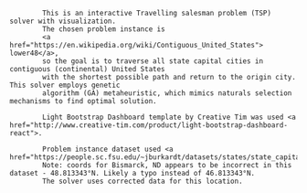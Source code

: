             This is an interactive Travelling salesman problem (TSP) solver with visualization.
            The chosen problem instance is
            <a href="https://en.wikipedia.org/wiki/Contiguous_United_States"> lower48</a>,
            so the goal is to traverse all state capital cities in contiguous (continental) United States
            with the shortest possible path and return to the origin city. This solver employs genetic
            algorithm (GA) metaheuristic, which mimics naturals selection mechanisms to find optimal solution.

            Light Bootstrap Dashboard template by Creative Tim was used <a href="http://www.creative-tim.com/product/light-bootstrap-dashboard-react">.

            Problem instance dataset used <a href="https://people.sc.fsu.edu/~jburkardt/datasets/states/state_capitals_ll.txt">.
            Note: coords for Bismarck, ND appears to be incorrect in this dataset - 48.813343°N. Likely a typo instead of 46.813343°N. 
            The solver uses corrected data for this location.
